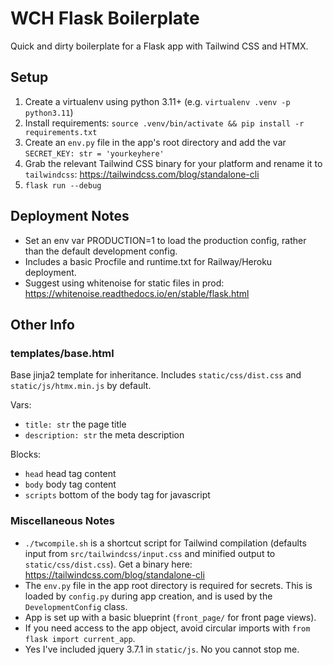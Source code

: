 # WCH Flask Boilerplate

Quick and dirty boilerplate for a Flask app with Tailwind CSS and HTMX.

## Setup
1. Create a virtualenv using python 3.11+ (e.g. `virtualenv .venv -p python3.11`)
2. Install requirements: `source .venv/bin/activate && pip install -r requirements.txt`
3. Create an `env.py` file in the app's root directory and add the var `SECRET_KEY: str = 'yourkeyhere'`
4. Grab the relevant Tailwind CSS binary for your platform and rename it to `tailwindcss`: https://tailwindcss.com/blog/standalone-cli
5. `flask run --debug`

## Deployment Notes
- Set an env var PRODUCTION=1 to load the production config, rather than the default development config.
- Includes a basic Procfile and runtime.txt for Railway/Heroku deployment.
- Suggest using whitenoise for static files in prod: https://whitenoise.readthedocs.io/en/stable/flask.html

## Other Info
### templates/base.html
Base jinja2 template for inheritance. Includes `static/css/dist.css` and `static/js/htmx.min.js` by default.

Vars:
- `title: str` the page title
- `description: str` the meta description

Blocks:
- `head` head tag content
- `body` body tag content
- `scripts` bottom of the body tag for javascript

### Miscellaneous Notes
- `./twcompile.sh` is a shortcut script for Tailwind compilation (defaults input from `src/tailwindcss/input.css` and minified output to `static/css/dist.css`). Get a binary here: https://tailwindcss.com/blog/standalone-cli
- The `env.py` file in the app root directory is required for secrets. This is loaded by `config.py` during app creation, and is used by the `DevelopmentConfig` class.
- App is set up with a basic blueprint (`front_page/` for front page views).
- If you need access to the app object, avoid circular imports with `from flask import current_app`.
- Yes I've included jquery 3.7.1 in `static/js`. No you cannot stop me.
